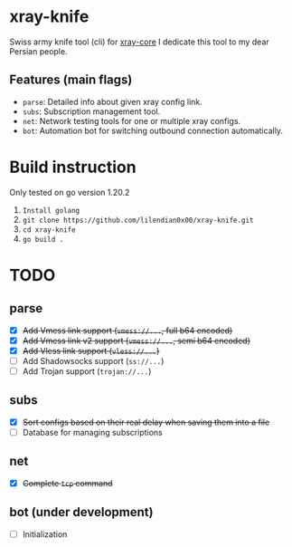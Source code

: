 # xray-knife
Swiss army knife tool (cli) for [xray-core](https://github.com/XTLS/Xray-core)
I dedicate this tool to my dear Persian people. 

## Features (main flags)
- `parse`: Detailed info about given xray config link.
- `subs`: Subscription management tool.
- `net`: Network testing tools for one or multiple xray configs.
- `bot`: Automation bot for switching outbound connection automatically.


# Build instruction
Only tested on go version 1.20.2

1. `Install golang`
2. `git clone https://github.com/lilendian0x00/xray-knife.git`
3. `cd xray-knife`
4. `go build .`
    

# TODO
## parse
- [X] ~~Add Vmess link support (`vmess://...`, full b64 encoded)~~
- [X] ~~Add Vmess link v2 support (`vmess://...`, semi b64 encoded)~~
- [X] ~~Add Vless link support (`vless://...`)~~
- [ ] Add Shadowsocks support (`ss://...`)
- [ ] Add Trojan support (`trojan://...`)
## subs
- [X] ~~Sort configs based on their real delay when saving them into a file~~
- [ ] Database for managing subscriptions
## net
- [X] ~~Complete `tcp` command~~
## bot (under development)
- [ ] Initialization
